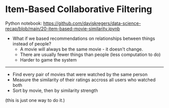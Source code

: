 # Item-Based Collaborative Filtering

Python notebook: https://github.com/daviskregers/data-science-recap/blob/main/20-item-based-movie-similarity.ipynb

- What if we based recommendations on relationships between things instead of people?
    - A movie will always be the same movie - it doesn't change.
    - There are usually fewer things than people (less computation to do)
    - Harder to game the system

---

- Find every pair of movies that were watched by the same person
- Measure the similarity of their ratings accross all users who watched both
- Sort by movie, then by similarity strength

(this is just one way to do it.)


